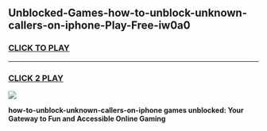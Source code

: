 
## Unblocked-Games-how-to-unblock-unknown-callers-on-iphone-Play-Free-iw0a0
<h3>
<a href="https://premium76.site?title=how-to-unblock-unknown-callers-on-iphone&ref=18A1">CLICK TO PLAY</a></h3>
<hr>

<h3>
<a href="https://premium76.site?title=how-to-unblock-unknown-callers-on-iphone&ref=18A1">CLICK 2 PLAY</a>
  
</h3>

<a href="https://premium76.site?title=how-to-unblock-unknown-callers-on-iphone&ref=18A1"><img src="https://clearcache.store/games.png"></a>


**how-to-unblock-unknown-callers-on-iphone games unblocked: Your Gateway to Fun and Accessible Online Gaming**
